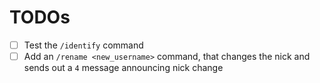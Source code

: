 # TODOs

- [ ] Test the `/identify` command
- [ ] Add an `/rename <new_username>` command, that changes the nick and sends out a `4` message announcing nick change
